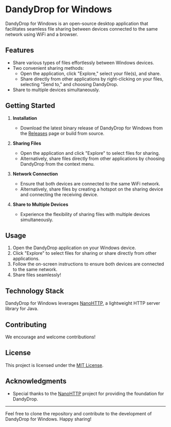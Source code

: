 # DandyDrop for Windows

DandyDrop for Windows is an open-source desktop application that facilitates seamless file sharing between devices connected to the same network using WiFi and a browser.

## Features

- Share various types of files effortlessly between Windows devices.
- Two convenient sharing methods:
  - Open the application, click "Explore," select your file(s), and share.
  - Share directly from other applications by right-clicking on your files, selecting "Send to," and choosing DandyDrop.
- Share to multiple devices simultaneously.

## Getting Started

1. **Installation**
   - Download the latest binary release of DandyDrop for Windows from the [Releases](https://github.com/ProfoundPenguin/DandyDrop-Windows/releases) page or build from source.

2. **Sharing Files**
   - Open the application and click "Explore" to select files for sharing.
   - Alternatively, share files directly from other applications by choosing DandyDrop from the context menu.

3. **Network Connection**
   - Ensure that both devices are connected to the same WiFi network.
   - Alternatively, share files by creating a hotspot on the sharing device and connecting the receiving device.

4. **Share to Multiple Devices**
   - Experience the flexibility of sharing files with multiple devices simultaneously.

## Usage

1. Open the DandyDrop application on your Windows device.
2. Click "Explore" to select files for sharing or share directly from other applications.
3. Follow the on-screen instructions to ensure both devices are connected to the same network.
4. Share files seamlessly!

## Technology Stack

DandyDrop for Windows leverages [NanoHTTP](https://github.com/NanoHttpd/nanohttpd), a lightweight HTTP server library for Java.

## Contributing

We encourage and welcome contributions!

## License

This project is licensed under the [MIT License](LICENSE).

## Acknowledgments

- Special thanks to the [NanoHTTP](https://github.com/NanoHttpd/nanohttpd) project for providing the foundation for DandyDrop.

---

Feel free to clone the repository and contribute to the development of DandyDrop for Windows. Happy sharing!
